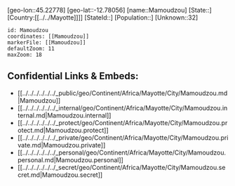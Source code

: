 ﻿---
location: [-12.78056,45.22778]
mapzoom: [7,12] 
mapmarker: city 
type: City
tags:
- geo/City


SpocWebEntityId: 35946
isDeleted: false
confidential: public

---
[geo-lon::45.22778]
[geo-lat::-12.78056]
[name::Mamoudzou]
[State::]
[Country:[[../../Mayotte]]]]
[StateId::]
[Population::]
[Unknown::32]


```leaflet
id: Mamoudzou
coordinates: [[Mamoudzou]]
markerFile: [[Mamoudzou]]
defaultZoom: 11 
maxZoom: 18
```


## Confidential Links & Embeds: 
- [[../../../../../../_public/geo/Continent/Africa/Mayotte/City/Mamoudzou.md|Mamoudzou]] 
- [[../../../../../../_internal/geo/Continent/Africa/Mayotte/City/Mamoudzou.internal.md|Mamoudzou.internal]] 
- [[../../../../../../_protect/geo/Continent/Africa/Mayotte/City/Mamoudzou.protect.md|Mamoudzou.protect]] 
- [[../../../../../../_private/geo/Continent/Africa/Mayotte/City/Mamoudzou.private.md|Mamoudzou.private]] 
- [[../../../../../../_personal/geo/Continent/Africa/Mayotte/City/Mamoudzou.personal.md|Mamoudzou.personal]] 
- [[../../../../../../_secret/geo/Continent/Africa/Mayotte/City/Mamoudzou.secret.md|Mamoudzou.secret]] 
